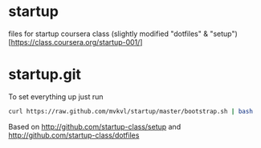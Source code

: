 startup
=======

files for startup coursera class (slightly modified "dotfiles" &amp; "setup")
[https://class.coursera.org/startup-001/]


startup.git
============

To set everything up just run
```sh
curl https://raw.github.com/mvkvl/startup/master/bootstrap.sh | bash
```

Based on http://github.com/startup-class/setup and http://github.com/startup-class/dotfiles
